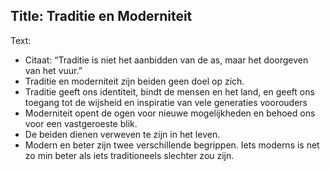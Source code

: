 Title: Traditie en Moderniteit
----
Text:

- Citaat: “Traditie is niet het aanbidden van de as, maar het doorgeven van het vuur.”
- Traditie en moderniteit zijn beiden geen doel op zich.
- Traditie geeft ons identiteit, bindt de mensen en het land, en geeft ons toegang tot de wijsheid en inspiratie van vele generaties voorouders
- Moderniteit opent de ogen voor nieuwe mogelijkheden en behoed ons voor een vastgeroeste blik.
- De beiden dienen verweven te zijn in het leven.
- Modern en beter zijn twee verschillende begrippen. Iets moderns is net zo min beter als iets traditioneels slechter zou zijn.